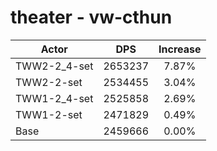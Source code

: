# theater - vw-cthun
| Actor | DPS | Increase |
|---|:---:|:---:|
|TWW2-2_4-set|2653237|7.87%|
|TWW2-2-set|2534455|3.04%|
|TWW1-2_4-set|2525858|2.69%|
|TWW1-2-set|2471829|0.49%|
|Base|2459666|0.00%|
